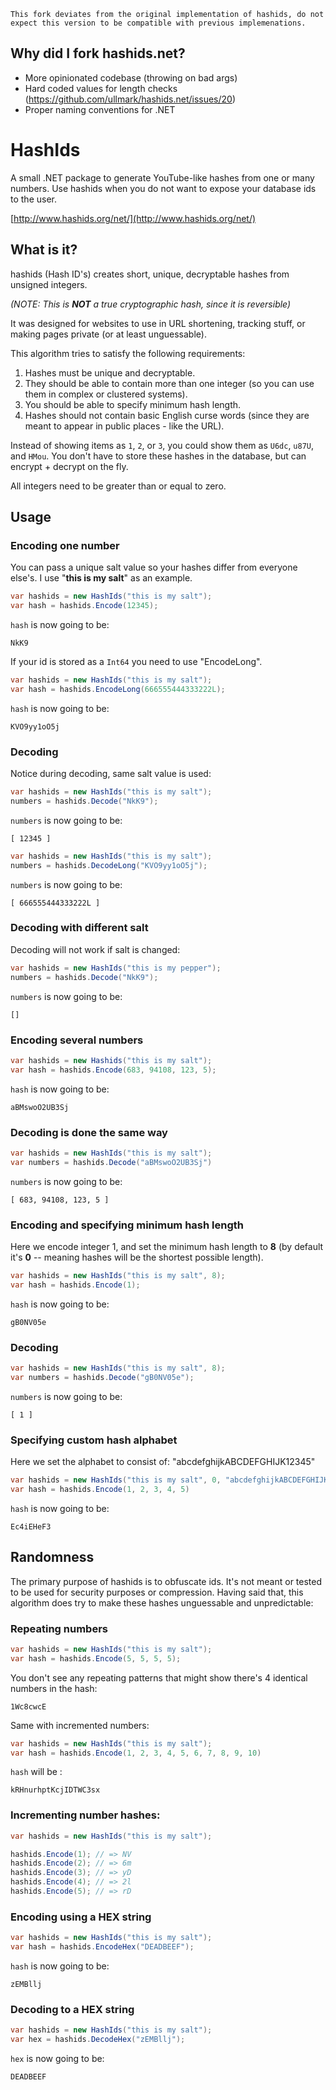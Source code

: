 
`This fork deviates from the original implementation of hashids, do not expect this version to be compatible with previous implemenations.`

## Why did I fork hashids.net?
* More opinionated codebase (throwing on bad args)
* Hard coded values for length checks (https://github.com/ullmark/hashids.net/issues/20)
* Proper naming conventions for .NET

# HashIds
A small .NET package to generate YouTube-like hashes from one or many numbers. 
Use hashids when you do not want to expose your database ids to the user.

[http://www.hashids.org/net/](http://www.hashids.org/net/)

## What is it?

hashids (Hash ID's) creates short, unique, decryptable hashes from unsigned integers.

_(NOTE: This is **NOT** a true cryptographic hash, since it is reversible)_

It was designed for websites to use in URL shortening, tracking stuff, or 
making pages private (or at least unguessable).

This algorithm tries to satisfy the following requirements:

1. Hashes must be unique and decryptable.
2. They should be able to contain more than one integer (so you can use them in complex or clustered systems).
3. You should be able to specify minimum hash length.
4. Hashes should not contain basic English curse words (since they are meant to appear in public places - like the URL).

Instead of showing items as `1`, `2`, or `3`, you could show them as `U6dc`, `u87U`, and `HMou`.
You don't have to store these hashes in the database, but can encrypt + decrypt on the fly.

All integers need to be greater than or equal to zero.

## Usage

### Encoding one number

You can pass a unique salt value so your hashes differ from everyone else's. I use "**this is my salt**" as an example.

```C#
var hashids = new HashIds("this is my salt");
var hash = hashids.Encode(12345);
```

`hash` is now going to be:

    NkK9

If your id is stored as a `Int64` you need to use "EncodeLong".

```C#
var hashids = new HashIds("this is my salt");
var hash = hashids.EncodeLong(666555444333222L);
```

`hash` is now going to be:

    KVO9yy1oO5j

### Decoding

Notice during decoding, same salt value is used:

```C#
var hashids = new HashIds("this is my salt");
numbers = hashids.Decode("NkK9");
```

`numbers` is now going to be:

    [ 12345 ]

```C#
var hashids = new HashIds("this is my salt");
numbers = hashids.DecodeLong("KVO9yy1oO5j");
```

`numbers` is now going to be:

    [ 666555444333222L ]

### Decoding with different salt

Decoding will not work if salt is changed:

```C#
var hashids = new HashIds("this is my pepper");
numbers = hashids.Decode("NkK9");
```

`numbers` is now going to be:

    []

### Encoding several numbers

```C#
var hashids = new Hashids("this is my salt");
var hash = hashids.Encode(683, 94108, 123, 5);
```

`hash` is now going to be:

    aBMswoO2UB3Sj

### Decoding is done the same way

```C#
var hashids = new HashIds("this is my salt");
var numbers = hashids.Decode("aBMswoO2UB3Sj")
```

`numbers` is now going to be:

    [ 683, 94108, 123, 5 ]

### Encoding and specifying minimum hash length

Here we encode integer 1, and set the minimum hash length to **8** (by default it's **0** -- meaning hashes will be the shortest possible length).

```C#
var hashids = new HashIds("this is my salt", 8);
var hash = hashids.Encode(1);
```

`hash` is now going to be:

    gB0NV05e

### Decoding 

```C#
var hashids = new HashIds("this is my salt", 8);
var numbers = hashids.Decode("gB0NV05e");
```

`numbers` is now going to be:

    [ 1 ]

### Specifying custom hash alphabet

Here we set the alphabet to consist of: "abcdefghijkABCDEFGHIJK12345"

```C#
var hashids = new HashIds("this is my salt", 0, "abcdefghijkABCDEFGHIJK12345")
var hash = hashids.Encode(1, 2, 3, 4, 5)
```

`hash` is now going to be:

    Ec4iEHeF3

## Randomness

The primary purpose of hashids is to obfuscate ids. It's not meant or tested to be used for security purposes or compression.
Having said that, this algorithm does try to make these hashes unguessable and unpredictable:

### Repeating numbers

```C#
var hashids = new HashIds("this is my salt");
var hash = hashids.Encode(5, 5, 5, 5);
```

You don't see any repeating patterns that might show there's 4 identical numbers in the hash:

    1Wc8cwcE

Same with incremented numbers:

```C#
var hashids = new HashIds("this is my salt");
var hash = hashids.Encode(1, 2, 3, 4, 5, 6, 7, 8, 9, 10)
```

`hash` will be :

    kRHnurhptKcjIDTWC3sx

### Incrementing number hashes:

```C#
var hashids = new HashIds("this is my salt");

hashids.Encode(1); // => NV
hashids.Encode(2); // => 6m
hashids.Encode(3); // => yD
hashids.Encode(4); // => 2l
hashids.Encode(5); // => rD
```

### Encoding using a HEX string

```C#
var hashids = new HashIds("this is my salt");
var hash = hashids.EncodeHex("DEADBEEF");
```

`hash` is now going to be: 

    zEMBllj

### Decoding to a HEX string

```C#
var hashids = new HashIds("this is my salt");
var hex = hashids.DecodeHex("zEMBllj");
```

`hex` is now going to be:

    DEADBEEF
